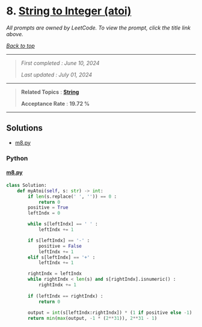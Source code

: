 # 8. [String to Integer (atoi)](<https://leetcode.com/problems/string-to-integer-atoi>)

*All prompts are owned by LeetCode. To view the prompt, click the title link above.*

*[Back to top](<../README.md>)*

------

> *First completed : June 10, 2024*
>
> *Last updated : July 01, 2024*

------

> **Related Topics** : **[String](<by_topic/String.md>)**
>
> **Acceptance Rate** : **19.72 %**

------

## Solutions

- [m8.py](<../my-submissions/m8.py>)
### Python
#### [m8.py](<../my-submissions/m8.py>)
```Python
class Solution:
    def myAtoi(self, s: str) -> int:
        if len(s.replace(' ', '')) == 0 :
            return 0
        positive = True
        leftIndx = 0

        while s[leftIndx] == ' ' :
            leftIndx += 1

        if s[leftIndx] == '-' :
            positive = False
            leftIndx += 1
        elif s[leftIndx] == '+' :
            leftIndx += 1

        rightIndx = leftIndx
        while rightIndx < len(s) and s[rightIndx].isnumeric() :
            rightIndx += 1
        
        if (leftIndx == rightIndx) :
            return 0
        
        output = int(s[leftIndx:rightIndx]) * (1 if positive else -1)
        return min(max(output, -1 * (2**31)), 2**31 - 1)
        
```

